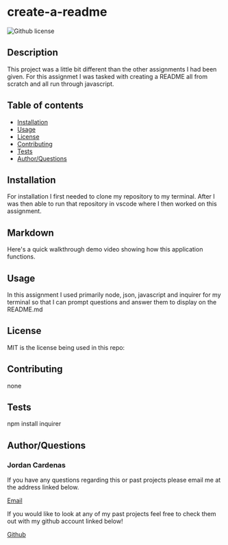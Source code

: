 # create-a-readme
![Github license](http://img.shields.io/badge/license-MIT-blue.svg)

## Description

This project was a little bit different than the other assignments I had been given. For this assignmet I was tasked with creating a README all from scratch and all run through javascript.

## Table of contents

* [Installation](#install)
* [Usage](#usage)
* [License](#license)
* [Contributing](#contributors)
* [Tests](#test)
* [Author/Questions](#author)

## Installation

For installation I first needed to clone my repository to my terminal. After I was then able to run that repository in vscode where I then worked on this assignment.

## Markdown

Here's a quick walkthrough demo video showing how this application functions. 


## Usage

In this assignment I used primarily node, json, javascript and inquirer for my terminal so that I can prompt questions and answer them to display on the README.md

## License

MIT is the license being used in this repo:


## Contributing

none

## Tests

npm install inquirer

## Author/Questions

### Jordan Cardenas

If you have any questions regarding this or past projects please email me at the address linked below.

[Email](https://jordanbc408@gmail.com)

If you would like to look at any of my past projects feel free to check them out with my github account linked below!

[Github](https://github.com/408broncos)
